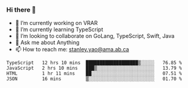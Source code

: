 ### Hi there 👋

- 🔭 I’m currently working on VRAR
- 🌱 I’m currently learning TypeScript
- 👯 I’m looking to collaborate on GoLang, TypeScript, Swift, Java
- 💬 Ask me about Anything
- 📫 How to reach me: stanley.yao@ama.ab.ca


<!--START_SECTION:waka-->
```text
TypeScript   12 hrs 10 mins  ███████████████████▒░░░░░   76.85 % 
JavaScript   2 hrs 10 mins   ███▒░░░░░░░░░░░░░░░░░░░░░   13.79 % 
HTML         1 hr 11 mins    ██░░░░░░░░░░░░░░░░░░░░░░░   07.51 % 
JSON         16 mins         ▒░░░░░░░░░░░░░░░░░░░░░░░░   01.70 % 
```
<!--END_SECTION:waka-->
